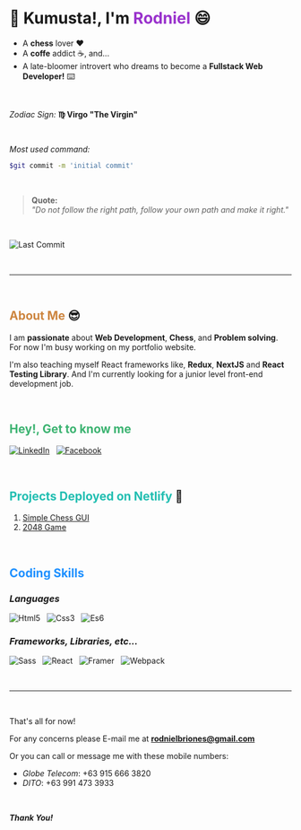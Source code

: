 # :wave: **Kumusta!, I'm <span style="color:darkorchid">Rodniel** :smile:

- A **chess** lover :heart:
- A **coffe** addict :coffee:, and...
- A late-bloomer introvert who dreams to become a **Fullstack Web Developer!** :keyboard:

<br>

_Zodiac Sign:_ **:virgo: Virgo "The Virgin"**

<br>

_Most used command:_

```bash
$git commit -m 'initial commit'
```

<br>

> **Quote:**<br>_"Do not follow the right path, follow your own path and make it right."_

<br>

![Last Commit](https://img.shields.io/github/last-commit/scinth/scinth)

<br>
<hr>
<br>

## **<span style="color:peru">About Me** :sunglasses:

I am **passionate** about **Web Development**,
**Chess**, and **Problem solving**. For now I'm busy working on my portfolio website.

I'm also teaching myself React frameworks like, **Redux**, **NextJS** and **React Testing Library**. And I'm currently looking for a junior level front-end development job.

<!-- Here's the link to [my resume](#). -->

<br>

## **<span style="color:mediumseagreen">Hey!, Get to know me**

<!-- [![portfolio](https://img.shields.io/badge/portfolio-peru?style=for-the-badge&logo=ko-fi&logoColor=white)](https://scinth.github.io/ 'my portfolio') -->

[![LinkedIn](https://img.shields.io/badge/linkedin-0a63bc?style=for-the-badge&logo=linkedin&logoColor=white)](https://www.linkedin.com/in/rodniel-b-a75bb7226/) &nbsp;
[![Facebook](https://img.shields.io/badge/facebook-white?style=for-the-badge&logo=facebook&logoColor=1773ea)](https://www.facebook.com/profile.php/?id=100076113183013)

<br>

## **<span style="color:#21beb1">Projects Deployed on Netlify** :rocket:

1. [Simple Chess GUI](https://nielbrioneschessgui.netlify.app)
2. [2048 Game](https://nielbriones2048.netlify.app)

<br>

## **<span style="color:dodgerblue">Coding Skills**

### **_Languages_**

![Html5](https://img.shields.io/badge/HTML5-dd4b25?style=flat&logo=html5&logoColor=white 'Hypertext Markup Language') &nbsp;
![Css3](https://img.shields.io/badge/CSS3-026db9?style=flat&logo=css3&logoColor=white 'Cascading Style Sheet') &nbsp;
![Es6](https://img.shields.io/badge/JavaScript-f7c427?style=flat&logo=javascript&logoColor=white 'JavaScript ES6')

### **_Frameworks, Libraries, etc..._**

![Sass](https://img.shields.io/badge/Sass-c76494?style=flat&logo=sass&logoColor=white 'Syntactically Awesome Style Sheet') &nbsp;
![React](https://img.shields.io/badge/React-5ed3f3?style=flat&logo=react&logoColor=white 'ReactJS') &nbsp;
![Framer](https://img.shields.io/badge/Framer_Motion-a139cf?style=flat&logo=framer&logoColor=white 'Framer Motion') &nbsp;
![Webpack](https://img.shields.io/badge/Webpack-8acff3?style=flat&logo=webpack&logoColor=white 'Webpack Module Bundler')

<br>
<hr>
<br>

That's all for now!

For any concerns please E-mail me at **rodnielbriones@gmail.com**

Or you can call or message me with these mobile numbers:

- _Globe Telecom_: +63 915 666 3820
- _DITO_: +63 991 473 3933

<br>

**_Thank You!_**
